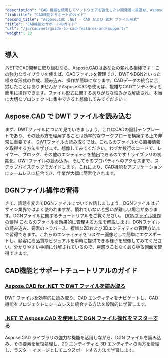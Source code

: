 ```yaml
---
"description": "CAD 機能を使用してソフトウェアを強化したい開発者に最適な、Aspose.CAD for .NET チュートリアルに関する包括的なガイドをご覧ください。"
"linktitle": "CAD機能とサポートのガイド"
"second_title": "Aspose.CAD .NET - CAD および BIM ファイル形式"
"title": "CAD機能とサポートのガイド"
"url": "/ja/cad/net/guide-to-cad-features-and-support/"
"weight": 23
---
```


## 導入

.NETでCAD開発に取り組むなら、Aspose.CADはあなたの頼れる相棒です！この強力なライブラリを使えば、CADファイルを管理でき、DWTやDGNといった様々な形式の作成、読み込み、操作が簡単になります。CADデータの統合に苦労したことはありませんか？Aspose.CADを使えば、複雑なCADエンティティも簡単に操作できます。ファイル形式に関するありがちな悩みから解放され、本当に大切なプロジェクトに集中できると想像してみてください！

## Aspose.CAD で DWT ファイルを読み込む

まず、DWTファイルについて見ていきましょう。これはCADの設計テンプレートであり、その読み方を理解することは効率的なワークフローを構築する上で非常に重要です。 [DWTファイルの読み取り](./read-dwt-files/)では、これらのファイルから直接情報を取得する方法を学びます。想像してみてください。わずか数行のコードで、レイヤー、ブロック、その他のエンティティを抽出できるのです！ライブラリの初期化、DWTファイルの読み込み、そしてそのプロパティへのアクセスまで、ステップバイステップでガイドします。これにより、CAD機能をアプリケーションにシームレスに統合でき、作業が大幅に簡素化されます。

## DGNファイル操作の習得

さて、話題を変えてDGNファイルについてお話しましょう。DGNファイルはデザイン業界ではよく使われますが、慣れていないと扱いが難しい場合があります。DGNファイルに関するチュートリアルをご覧ください。 [DGNファイル操作の習得](./mastering-dgn-file-manipulation/) これらのファイルを効果的に管理する方法を解説します。DGNファイルの読み込み、要素のトラバース、複雑な2Dおよび3Dエンティティの管理方法まで習得できます。これらのエンティティをラスター画像として簡単にエクスポートし、顧客に高品質なビジュアルを瞬時に提供できる様子を想像してみてください。分かりやすい手順に分解されているので、戸惑うことなくあらゆる側面を習得できます。

## CAD機能とサポートチュートリアルのガイド
### [Aspose.CAD for .NET で DWT ファイルを読み取る](./read-dwt-files/)
DWT ファイルを効率的に読み取り、CAD エンティティをナビゲートし、CAD 機能をプロジェクトにシームレスに統合する方法を段階的に学習します。
### [.NET で Aspose.CAD を使用して DGN ファイル操作をマスターする](./mastering-dgn-file-manipulation/)
Aspose.CAD ライブラリの強力な機能を活用しながら、DGN ファイルを読み込み、その要素を反復処理し、2D エンティティと 3D エンティティの両方を管理し、ラスター イメージとしてエクスポートする方法を学習します。
